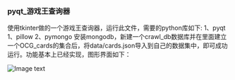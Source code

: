 
### pyqt_游戏王查询器

  使用tkinter做的一个游戏王查询器，运行此文件，需要的python库如下:
1、pyqt
1、pillow
2、pymongo
安装mongodb，新建一个crawl_db数据库并在里面建立一个OCG_cards的集合后，将data/cards.json导入到自己的数据集中，即可成功运行。功能基本上已经实现，图形界面如下：

![Image text](https://github.com/dynnb/ygw_pyqt/blob/master/%E6%95%88%E6%9E%9C%E5%9B%BE.jpg)


```python

```
